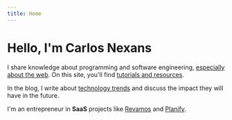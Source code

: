 ```yaml
---
title: Home
---
```


# Hello, I'm Carlos Nexans

<div class="home-content">

I share knowledge about programming and software engineering, [especially about the web](/en/articles/what-makes-web-special). On this site, you'll find [tutorials and resources](/en/tutorials).

In the blog, I write about [technology trends](/en/articles/new-technological-era-without-code) and discuss the impact they will have in the future.

I'm an entrepreneur in **SaaS** projects like [Revamos](https://revamos.com.ar) and [Planify](https://planify.la).

</div>